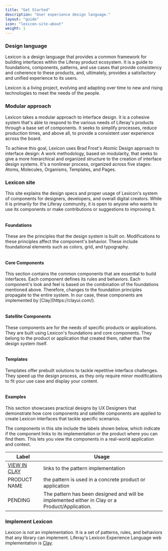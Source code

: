 ```yaml
---
title: "Get Started"
description: "User experience design language."
layout: "guide"
icon: "lexicon-site-about"
weight: 1
---
```



### Design language

Lexicon is a design language that provides a common framework for building interfaces within the Liferay product ecosystem. It is a guide to  foundations, components, patterns, and use cases that provide consistency and coherence to these products, and, ultimately, provides a satisfactory and unified experience to its users.

Lexicon is a living project, evolving and adapting over time to new and rising technologies to meet the needs of the people.

### Modular approach

Lexicon takes a modular approach to interface design. It is a cohesive system that's able to respond to the various needs of Liferay's products through a base set of components. It seeks to simplify processes, reduce production times, and above all, to provide a consistent user experience across the board.

To achieve this goal, Lexicon uses Brad Frost's Atomic Design approach to interface design: A work methodology, based on modularity, that seeks to give a more hierarchical and organized structure to the creation of interface design systems. It's a nonlinear process, organized across five stages: Atoms, Molecules, Organisms, Templates, and Pages.

### Lexicon site

This site explains the design specs and proper usage of Lexicon's system of components for designers, developers, and overall digital creators. While it is primarily for the Liferay community, it is open to anyone who wants to use its components or make contributions or suggestions to improving it. 

<span class="getstarted-card row">
    <span class="col-12 col-sm-2 col-md-3 text-center">
        <img class="getstarted-img" src="../../../images/getstarted/foundation.png" alt="">
    </span>
    <span class="getstarted-info col-md">
        <h4>Foundations</h4>
        <p>These are the principles that the design system is built on. Modifications to these principles affect the component's behavior. These include foundational elements such as colors, grid, and typography.</p>
    </span>
</span>

<span class="getstarted-card row">
    <span class="col-12 col-sm-2 col-md-3 text-center">
        <img class="getstarted-img" src="../../../images/getstarted/component.png" alt="">
    </span>
    <span class="getstarted-info col-md">
        <h4>Core Components</h4>
        <p>This section contains the common components that are essential to build interfaces. Each component defines its rules and behaviors. Each component's look and feel is based on the combination of the foundations mentioned above. Therefore, changes to the foundation principles propagate to the entire system. In our case, these components are implemented by [Clay](https://clayui.com/).</p>
    </span>
</span>

<span class="getstarted-card row">
    <span class="col-12 col-sm-2 col-md-3 text-center">
        <img  class="getstarted-img" src="../../../images/getstarted/satellite.png" alt="">
    </span>
    <span class="getstarted-info col-md">
        <h4>Satellite Components</h4>
        <p>These components are for the needs of specific products or applications. They are built using Lexicon's foundations and core components. They belong to the product or application that created them, rather than the design system itself.</p>
    </span>
</span>

<span class="getstarted-card row">
    <span class="col-12 col-sm-2 col-md-3 text-center">
        <img class="getstarted-img" src="../../../images/getstarted/template.png" alt="">
    </span>
    <span class="getstarted-info col-md">
        <h4>Templates</h4>
        <p>Templates offer prebuilt solutions to tackle repetitive interface challenges. They speed up the design process, as they only require minor modifications to fit your use case and display your content.</p>
    </span>
</span>

<span class="getstarted-card row">
    <span class="col-12 col-sm-2 col-md-3 text-center">
        <img class="getstarted-img" src="../../../images/getstarted/example.png" alt="">
    </span>
    <span class="getstarted-info col-md">
        <h4>Examples</h4>
        <p>This section showcases practical designs by UX Designers that demonstrate how core components and satellite components are applied to create Lexicon interfaces that tackle specific scenarios.</p>
    </span>
</span>


The components in this site include the labels shown below, which indicate if the component links to its implementation or the product where you can find them. This lets you view the components in a real-world application and context.

| Label | Usage |
| ---- | ----- |
| <a class="label-link label label-warning" href="https://clayui.com/" target="_blank">VIEW IN CLAY</a> | links to the pattern implementation |
| <span class="label label-info">PRODUCT NAME</span> | the pattern is used in a concrete product or application |
| <span class="label label-secondary">PENDING</span> | The pattern has been designed and will be implemented either in Clay or a Product/Application. |

### Implement Lexicon

Lexicon is not an implementation. It is a set of patterns, rules, and behaviors that any library can implement. Liferay's Lexicon Experience Language web implementation is [Clay](https://clayui.com/).